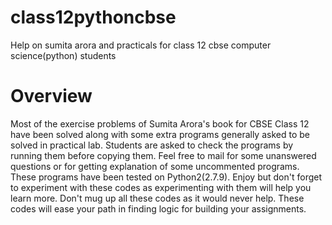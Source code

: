 # class12pythoncbse
Help on sumita arora and practicals for class 12 cbse computer science(python) students

Overview
========

Most of the exercise problems of Sumita Arora's book for CBSE Class 12 have been solved along with some extra programs generally
asked to be solved in practical lab. Students are asked to check the programs by running them before copying them.
Feel free to mail for some unanswered questions or for getting explanation of some uncommented programs.
These programs have been tested on Python2(2.7.9).
Enjoy but don't forget to experiment with these codes as experimenting with them will help you learn more.
Don't mug up all these codes as it would never help. These codes will ease your path in finding logic for building your assignments.
